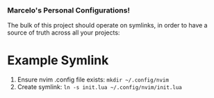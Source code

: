 ### Marcelo's Personal Configurations!

The bulk of this project should operate on symlinks, in order to have a source of truth across all your projects:

# Example Symlink
1. Ensure nvim .config file exists:
  `mkdir ~/.config/nvim`
2. Create symlink:
  `ln -s init.lua ~/.config/nvim/init.lua`
